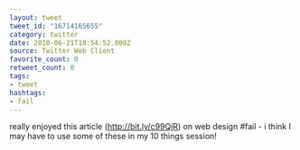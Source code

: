 ```yaml
---
layout: tweet
tweet_id: "16714165655"
category: twitter
date: 2010-06-21T18:54:52.000Z
source: Twitter Web Client
favorite_count: 0
retweet_count: 0
tags:
- tweet
hashtags:
- fail
---
```


really enjoyed this article (http://bit.ly/c99QjR) on web design #fail - i think I may have to use some of these in my 10 things session!
